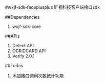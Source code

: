 #wxjf-sdk-faceplusplus
旷视科技客户端接口sdk

##Dependencies
1. wxjf-sdk-core

##APIs
1. Detect API
2. OCRIDCARD API
3. Verify 2.0.1

##Todos
1. 添加接口调用次数统计功能
